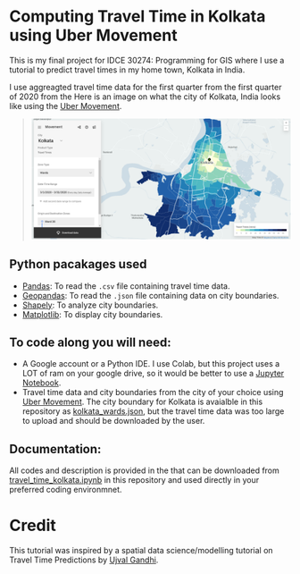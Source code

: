 # **Computing Travel Time in Kolkata using Uber Movement**
This is my final project for IDCE 30274: Programming for GIS where I use a tutorial to predict travel times in my home town, Kolkata in India. 

I use aggreagted travel time data  for the first quarter from the first quarter of 2020 from the Here is an image on what the city of Kolkata, India looks like using the [Uber Movement](https://movement.uber.com/explore/kolkata/travel-times/query?si=128&ti=&ag=wards&dt[tpb]=ALL_DAY&dt[wd;]=1,2,3,4,5,6,7&dt[dr][sd]=2019-12-01&dt[dr][ed]=2019-12-31&cd=&sa;=&sdn=&lang=en-US). 
> ![Kolkata Ubers Travel Time in March, 2020](Kolkata_Uber.png)


## Python pacakages used
- [Pandas](https://pandas.pydata.org/): To read the `.csv` file containing travel time data.
- [Geopandas](https://geopandas.org/): To read the `.json` file containing data on city boundaries. 
- [Shapely](https://pypi.org/project/Shapely/): To analyze city boundaries. 
- [Matplotlib](https://matplotlib.org/): To display city boundaries.


## To code along you will need:
- A Google account or a Python IDE. I use Colab, but this project uses a LOT of ram on your google drive, so it would be better to use a [Jupyter Notebook](https://jupyter.org/). 
- Travel time data and city boundaries from the city of your choice using [Uber Movement](https://movement.uber.com/?lang=en-US). The city boundary for Kolkata is avaialble in this repository as [kolkata_wards.json](https://github.com/NayantaraB/Travel_Time_Predictions/blob/main/kolkata_wards.json), but the travel time data was too large to upload and should be downloaded by the user. 

## Documentation:
All codes and description is provided in the that can be downloaded from [travel_time_kolkata.ipynb](https://github.com/NayantaraB/Travel_Time_Predictions/blob/main/travel_time_kolkata.ipynb) in this repository and used directly in your preferred coding environmnet. 

# Credit
This tutorial was inspired by a spatial data science/modelling tutorial on Travel Time Predictions by [Ujval Gandhi](https://github.com/spatialthoughts).
